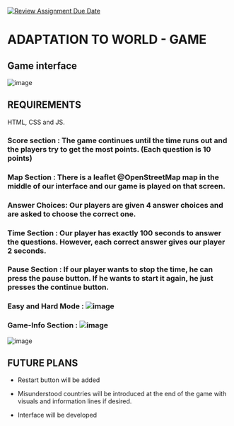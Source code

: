 [![Review Assignment Due Date](https://classroom.github.com/assets/deadline-readme-button-22041afd0340ce965d47ae6ef1cefeee28c7c493a6346c4f15d667ab976d596c.svg)](https://classroom.github.com/a/ATV5e7Id)

# ADAPTATION TO WORLD - GAME

## Game interface
![image](https://github.com/user-attachments/assets/a5b722b7-f62d-41e1-9cbd-eeefee7af31b)


## REQUIREMENTS
HTML, CSS and JS.

### Score section :  The game continues until the time runs out and the players try to get the most points. (Each question is 10 points)
### Map Section :  There is a leaflet @OpenStreetMap map in the middle of our interface and our game is played on that screen.
### Answer Choices: Our players are given 4 answer choices and are asked to choose the correct one.
### Time Section  : Our player has exactly 100 seconds to answer the questions. However, each correct answer gives our player 2 seconds.
### Pause Section : If our player wants to stop the time, he can press the pause button. If he wants to start it again, he just presses the continue button.
### Easy and Hard Mode : ![image](https://github.com/user-attachments/assets/ba37be97-035a-4ab6-9b46-31fdd040f3a1)
### Game-Info Section : ![image](https://github.com/user-attachments/assets/8a72f97e-e5ff-4fbf-9967-c2c2ef8e9076)
![image](https://github.com/user-attachments/assets/2e6267d1-0aa4-4c24-8eeb-bbe136cea217)


## FUTURE PLANS

* Restart button will be added

* Misunderstood countries will be introduced at the end of the game with visuals and information lines if desired.

* Interface will be developed
